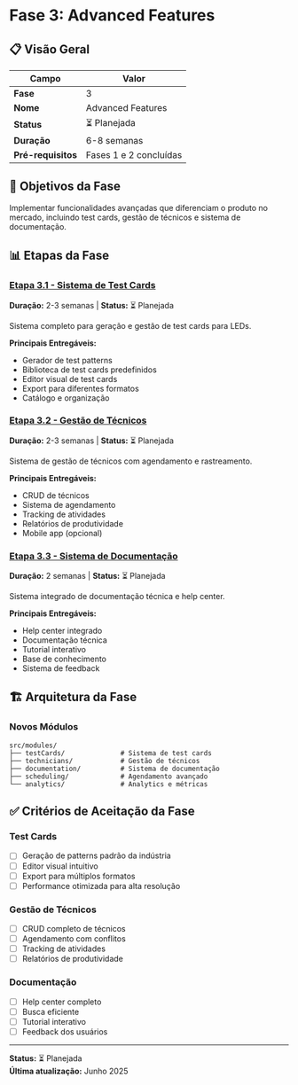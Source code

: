 # Fase 3: Advanced Features

## 📋 Visão Geral

| Campo              | Valor                  |
| ------------------ | ---------------------- |
| **Fase**           | 3                      |
| **Nome**           | Advanced Features      |
| **Status**         | ⏳ Planejada           |
| **Duração**        | 6-8 semanas            |
| **Pré-requisitos** | Fases 1 e 2 concluídas |

## 🎯 Objetivos da Fase

Implementar funcionalidades avançadas que diferenciam o produto no mercado, incluindo test cards, gestão de técnicos e sistema de documentação.

## 📊 Etapas da Fase

### [Etapa 3.1 - Sistema de Test Cards](./etapa-3.1-test-cards.md)

**Duração:** 2-3 semanas | **Status:** ⏳ Planejada

Sistema completo para geração e gestão de test cards para LEDs.

**Principais Entregáveis:**

- Gerador de test patterns
- Biblioteca de test cards predefinidos
- Editor visual de test cards
- Export para diferentes formatos
- Catálogo e organização

### [Etapa 3.2 - Gestão de Técnicos](./etapa-3.2-technicians.md)

**Duração:** 2-3 semanas | **Status:** ⏳ Planejada

Sistema de gestão de técnicos com agendamento e rastreamento.

**Principais Entregáveis:**

- CRUD de técnicos
- Sistema de agendamento
- Tracking de atividades
- Relatórios de produtividade
- Mobile app (opcional)

### [Etapa 3.3 - Sistema de Documentação](./etapa-3.3-documentation.md)

**Duração:** 2 semanas | **Status:** ⏳ Planejada

Sistema integrado de documentação técnica e help center.

**Principais Entregáveis:**

- Help center integrado
- Documentação técnica
- Tutorial interativo
- Base de conhecimento
- Sistema de feedback

## 🏗️ Arquitetura da Fase

### Novos Módulos

```
src/modules/
├── testCards/              # Sistema de test cards
├── technicians/            # Gestão de técnicos
├── documentation/          # Sistema de documentação
├── scheduling/             # Agendamento avançado
└── analytics/              # Analytics e métricas
```

## ✅ Critérios de Aceitação da Fase

### Test Cards

- [ ] Geração de patterns padrão da indústria
- [ ] Editor visual intuitivo
- [ ] Export para múltiplos formatos
- [ ] Performance otimizada para alta resolução

### Gestão de Técnicos

- [ ] CRUD completo de técnicos
- [ ] Agendamento com conflitos
- [ ] Tracking de atividades
- [ ] Relatórios de produtividade

### Documentação

- [ ] Help center completo
- [ ] Busca eficiente
- [ ] Tutorial interativo
- [ ] Feedback dos usuários

---

**Status:** ⏳ Planejada  
**Última atualização:** Junho 2025
